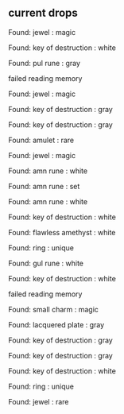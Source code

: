 ## current drops

Found: jewel : magic
Found: key of destruction : white
Found: pul rune : gray
failed reading memory
Found: jewel : magic
Found: key of destruction : gray
Found: key of destruction : gray
Found: amulet : rare
Found: jewel : magic
Found: amn rune : white
Found: amn rune : set
Found: amn rune : white
Found: key of destruction : white
Found: flawless amethyst : white
Found: ring : unique
Found: gul rune : white
Found: key of destruction : white
failed reading memory
Found: small charm : magic
Found: lacquered plate : gray
Found: key of destruction : gray
Found: key of destruction : gray
Found: key of destruction : white
Found: ring : unique
Found: jewel : rare
